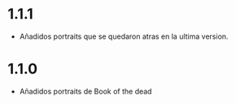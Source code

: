 # 1.1.1

-	Añadidos portraits que se quedaron atras en la ultima version.

# 1.1.0

-   Añadidos portraits de Book of the dead